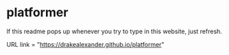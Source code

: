 # platformer


If this readme pops up whenever you try to type in this website, just refresh.

URL link = "https://drakealexander.github.io/platformer"
